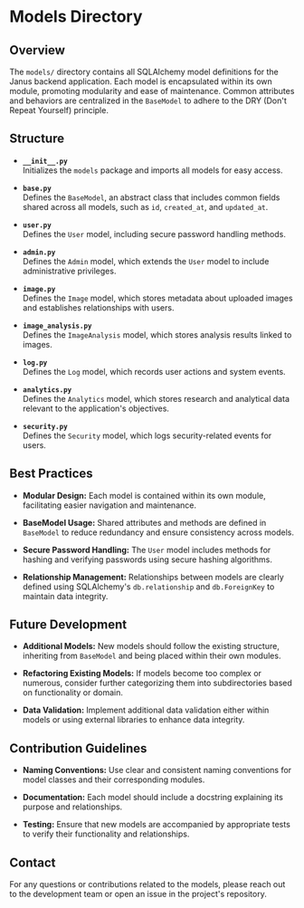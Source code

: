 # Models Directory

## Overview

The `models/` directory contains all SQLAlchemy model definitions for the Janus backend application. Each model is encapsulated within its own module, promoting modularity and ease of maintenance. Common attributes and behaviors are centralized in the `BaseModel` to adhere to the DRY (Don't Repeat Yourself) principle.

## Structure

- **`__init__.py`**  
  Initializes the `models` package and imports all models for easy access.

- **`base.py`**  
  Defines the `BaseModel`, an abstract class that includes common fields shared across all models, such as `id`, `created_at`, and `updated_at`.

- **`user.py`**  
  Defines the `User` model, including secure password handling methods.

- **`admin.py`**  
  Defines the `Admin` model, which extends the `User` model to include administrative privileges.

- **`image.py`**  
  Defines the `Image` model, which stores metadata about uploaded images and establishes relationships with users.

- **`image_analysis.py`**  
  Defines the `ImageAnalysis` model, which stores analysis results linked to images.

- **`log.py`**  
  Defines the `Log` model, which records user actions and system events.

- **`analytics.py`**  
  Defines the `Analytics` model, which stores research and analytical data relevant to the application's objectives.

- **`security.py`**  
  Defines the `Security` model, which logs security-related events for users.

## Best Practices

- **Modular Design:** Each model is contained within its own module, facilitating easier navigation and maintenance.

- **BaseModel Usage:** Shared attributes and methods are defined in `BaseModel` to reduce redundancy and ensure consistency across models.

- **Secure Password Handling:** The `User` model includes methods for hashing and verifying passwords using secure hashing algorithms.

- **Relationship Management:** Relationships between models are clearly defined using SQLAlchemy's `db.relationship` and `db.ForeignKey` to maintain data integrity.

## Future Development

- **Additional Models:** New models should follow the existing structure, inheriting from `BaseModel` and being placed within their own modules.

- **Refactoring Existing Models:** If models become too complex or numerous, consider further categorizing them into subdirectories based on functionality or domain.

- **Data Validation:** Implement additional data validation either within models or using external libraries to enhance data integrity.

## Contribution Guidelines

- **Naming Conventions:** Use clear and consistent naming conventions for model classes and their corresponding modules.

- **Documentation:** Each model should include a docstring explaining its purpose and relationships.

- **Testing:** Ensure that new models are accompanied by appropriate tests to verify their functionality and relationships.

## Contact

For any questions or contributions related to the models, please reach out to the development team or open an issue in the project's repository.

